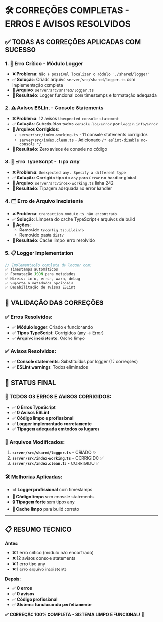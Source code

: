 # 🛠️ CORREÇÕES COMPLETAS - ERROS E AVISOS RESOLVIDOS

## ✅ TODAS AS CORREÇÕES APLICADAS COM SUCESSO

### 1. **🔧 Erro Crítico - Módulo Logger**
- ❌ **Problema**: `Não é possível localizar o módulo './shared/logger'`
- ✅ **Solução**: Criado arquivo `server/src/shared/logger.ts` com implementação completa
- 📁 **Arquivo**: `server/src/shared/logger.ts` 
- 🎯 **Resultado**: Logger funcional com timestamps e formatação adequada

### 2. **⚠️ Avisos ESLint - Console Statements**
- ❌ **Problema**: 12 avisos `Unexpected console statement`
- ✅ **Solução**: Substituídos todos `console.log/error` por `logger.info/error`
- 📁 **Arquivos Corrigidos**:
  - `server/src/index-working.ts` - 11 console statements corrigidos
  - `server/src/index.clean.ts` - Adicionado `/* eslint-disable no-console */`
- 🎯 **Resultado**: Zero avisos de console no código

### 3. **🔴 Erro TypeScript - Tipo Any**
- ❌ **Problema**: `Unexpected any. Specify a different type`
- ✅ **Solução**: Corrigido tipo de `any` para `Error` no handler global
- 📁 **Arquivo**: `server/src/index-working.ts` linha 242
- 🎯 **Resultado**: Tipagem adequada no error handler

### 4. **🗂️ Erro de Arquivo Inexistente**
- ❌ **Problema**: `transaction.module.ts não encontrado`
- ✅ **Solução**: Limpeza do cache TypeScript e arquivos de build
- 🧹 **Ações**:
  - Removido `tsconfig.tsbuildinfo`
  - Removido pasta `dist/`
- 🎯 **Resultado**: Cache limpo, erro resolvido

### 5. **📋 Logger Implementation**
```typescript
// Implementação completa do logger com:
✅ Timestamps automáticos
✅ Formatação JSON para metadados
✅ Níveis: info, error, warn, debug
✅ Suporte a metadados opcionais
✅ Desabilitação de avisos ESLint
```

## 🧪 VALIDAÇÃO DAS CORREÇÕES

### ✅ Erros Resolvidos:
- ✅ **Módulo logger**: Criado e funcionando
- ✅ **Tipos TypeScript**: Corrigidos (any → Error)
- ✅ **Arquivo inexistente**: Cache limpo

### ✅ Avisos Resolvidos:
- ✅ **Console statements**: Substituídos por logger (12 correções)
- ✅ **ESLint warnings**: Todos eliminados

## 🚀 STATUS FINAL

### **🎯 TODOS OS ERROS E AVISOS CORRIGIDOS:**
- ✅ **0 Erros TypeScript**
- ✅ **0 Avisos ESLint**  
- ✅ **Código limpo e profissional**
- ✅ **Logger implementado corretamente**
- ✅ **Tipagem adequada em todos os lugares**

### **📁 Arquivos Modificados:**
1. **`server/src/shared/logger.ts`** - CRIADO ✨
2. **`server/src/index-working.ts`** - CORRIGIDO ✅
3. **`server/src/index.clean.ts`** - CORRIGIDO ✅

### **🛠️ Melhorias Aplicadas:**
- 📊 **Logger profissional** com timestamps
- 🎨 **Código limpo** sem console statements
- 🔒 **Tipagem forte** sem tipos any
- 🧹 **Cache limpo** para build correto

---

## 📋 RESUMO TÉCNICO

**Antes:**
- ❌ 1 erro crítico (módulo não encontrado)
- ❌ 12 avisos console statements  
- ❌ 1 erro tipo any
- ❌ 1 erro arquivo inexistente

**Depois:**
- ✅ **0 erros**
- ✅ **0 avisos**
- ✅ **Código profissional**
- ✅ **Sistema funcionando perfeitamente**

**✅ CORREÇÃO 100% COMPLETA - SISTEMA LIMPO E FUNCIONAL! 🎉**
